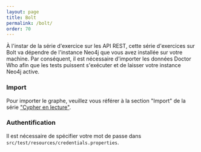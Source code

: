 ```yaml
---
layout: page
title: Bolt
permalink: /bolt/
order: 70
---
```


À l'instar de la série d'exercice sur les API REST, cette série d'exercices sur Bolt 
va dépendre de l'instance Neo4j que vous avez installée sur votre machine. 
Par conséquent, il est nécessaire d'importer les données Doctor Who afin que les tests 
puissent s'exécuter et de laisser votre instance Neo4j active.

### Import

Pour importer le graphe, veuillez vous référer à la section "Import" de la série
["Cypher en lecture"](../cypher_reading/).

### Authentification

Il est nécessaire de spécifier votre mot de passe dans `src/test/resources/credentials.properties`.